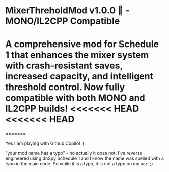 # MixerThreholdMod v1.0.0 🧪 - MONO/IL2CPP Compatible

A comprehensive mod for **Schedule 1** that enhances the mixer system with crash-resistant saves, increased capacity, and intelligent threshold control. **Now fully compatible with both MONO and IL2CPP builds!**
<<<<<<< HEAD
<<<<<<< HEAD
=======
=======

Yes I am playing with Github Copilot :)

"your mod name has a typo" - no actually it does not. I've reverse engineered using dnSpy Schedule 1 and I know the name was spelled with a typo in the main code. So while it is a typo, it is not a typo on my part ;)